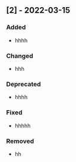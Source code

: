 ## [2] - 2022-03-15
### Added
- hhhh

### Changed
- hhh

### Deprecated
- hhhh

### Fixed
- hhhhh

### Removed
- hh
